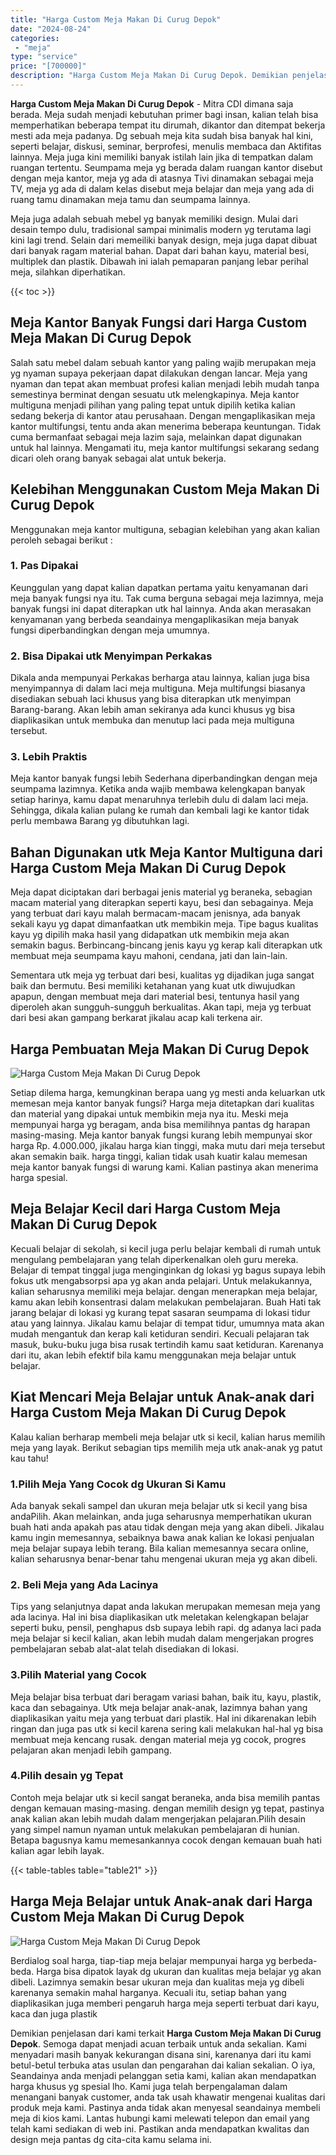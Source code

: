```yaml
---
title: "Harga Custom Meja Makan Di Curug Depok"
date: "2024-08-24"
categories:
 - "meja"
type: "service"
price: "[700000]"
description: "Harga Custom Meja Makan Di Curug Depok. Demikian penjelasan dari kami terkait **Harga Custom Meja Makan Di Curug Depok**. Semoga dapat menjadi acuan terbaik..."
---
```


**Harga Custom Meja Makan Di Curug Depok** - Mitra CDI dimana saja berada. Meja sudah menjadi kebutuhan primer bagi insan, kalian telah bisa memperhatikan beberapa tempat itu dirumah, dikantor dan ditempat bekerja mesti ada meja padanya. Dg sebuah meja kita sudah bisa banyak hal kini, seperti belajar, diskusi, seminar, berprofesi, menulis membaca dan Aktifitas lainnya. Meja juga kini memiliki banyak istilah lain jika di tempatkan dalam ruangan tertentu. Seumpama meja yg berada dalam ruangan kantor disebut dengan meja kantor, meja yg ada di atasnya Tivi dinamakan sebagai meja TV, meja yg ada di dalam kelas disebut meja belajar dan meja yang ada di ruang tamu dinamakan meja tamu dan seumpama lainnya.

Meja juga adalah sebuah mebel yg banyak memiliki design. Mulai dari desain tempo dulu, tradisional sampai minimalis modern yg terutama lagi kini lagi trend. Selain dari memeiliki banyak design, meja juga dapat dibuat dari banyak ragam material bahan. Dapat dari bahan kayu, material besi, multiplek dan plastik. Dibawah ini ialah pemaparan panjang lebar perihal meja, silahkan diperhatikan.

{{< toc >}}

## Meja Kantor Banyak Fungsi dari Harga Custom Meja Makan Di Curug Depok

Salah satu mebel dalam sebuah kantor yang paling wajib merupakan meja yg nyaman supaya pekerjaan dapat dilakukan dengan lancar. Meja yang nyaman dan tepat akan membuat profesi kalian menjadi lebih mudah tanpa semestinya berminat dengan sesuatu utk melengkapinya. Meja kantor multiguna menjadi pilihan yang paling tepat untuk dipilih ketika kalian sedang bekerja di kantor atau perusahaan. Dengan mengaplikasikan meja kantor multifungsi, tentu anda akan menerima beberapa keuntungan. Tidak cuma bermanfaat sebagai meja lazim saja, melainkan dapat digunakan untuk hal lainnya. Mengamati itu, meja kantor multifungsi sekarang sedang dicari oleh orang banyak sebagai alat untuk bekerja.

## Kelebihan Menggunakan Custom Meja Makan Di Curug Depok

Menggunakan meja kantor multiguna, sebagian kelebihan yang akan kalian peroleh sebagai berikut :

### 1\. Pas Dipakai

Keunggulan yang dapat kalian dapatkan pertama yaitu kenyamanan dari meja banyak fungsi nya itu. Tak cuma berguna sebagai meja lazimnya, meja banyak fungsi ini dapat diterapkan utk hal lainnya. Anda akan merasakan kenyamanan yang berbeda seandainya mengaplikasikan meja banyak fungsi diperbandingkan dengan meja umumnya.

### 2\. Bisa Dipakai utk Menyimpan Perkakas

Dikala anda mempunyai Perkakas berharga atau lainnya, kalian juga bisa menyimpannya di dalam laci meja multiguna. Meja multifungsi biasanya disediakan sebuah laci khusus yang bisa diterapkan utk menyimpan Barang-barang. Akan lebih aman sekiranya ada kunci khusus yg bisa diaplikasikan untuk membuka dan menutup laci pada meja multiguna tersebut.

### 3\. Lebih Praktis

Meja kantor banyak fungsi lebih Sederhana diperbandingkan dengan meja seumpama lazimnya. Ketika anda wajib membawa kelengkapan banyak setiap harinya, kamu dapat menaruhnya terlebih dulu di dalam laci meja. Sehingga, dikala kalian pulang ke rumah dan kembali lagi ke kantor tidak perlu membawa Barang yg dibutuhkan lagi.

## Bahan Digunakan utk Meja Kantor Multiguna dari Harga Custom Meja Makan Di Curug Depok

Meja dapat diciptakan dari berbagai jenis material yg beraneka, sebagian macam material yang diterapkan seperti kayu, besi dan sebagainya. Meja yang terbuat dari kayu malah bermacam-macam jenisnya, ada banyak sekali kayu yg dapat dimanfaatkan utk membikin meja. Tipe bagus kualitas kayu yg dipilih maka hasil yang didapatkan utk membikin meja akan semakin bagus. Berbincang-bincang jenis kayu yg kerap kali diterapkan utk membuat meja seumpama kayu mahoni, cendana, jati dan lain-lain.

Sementara utk meja yg terbuat dari besi, kualitas yg dijadikan juga sangat baik dan bermutu. Besi memiliki ketahanan yang kuat utk diwujudkan apapun, dengan membuat meja dari material besi, tentunya hasil yang diperoleh akan sungguh-sungguh berkualitas. Akan tapi, meja yg terbuat dari besi akan gampang berkarat jikalau acap kali terkena air.

## Harga Pembuatan Meja Makan Di Curug Depok

![Harga Custom Meja Makan Di Curug Depok](/images/meja/meja-dewasa-022.jpg)

Setiap dilema harga, kemungkinan berapa uang yg mesti anda keluarkan utk memesan meja kantor banyak fungsi? Harga meja ditetapkan dari kualitas dan material yang dipakai untuk membikin meja nya itu. Meski meja mempunyai harga yg beragam, anda bisa memilihnya pantas dg harapan masing-masing. Meja kantor banyak fungsi kurang lebih mempunyai skor harga Rp. 4.000.000, jikalau harga kian tinggi, maka mutu dari meja tersebut akan semakin baik. harga tinggi, kalian tidak usah kuatir kalau memesan meja kantor banyak fungsi di warung kami. Kalian pastinya akan menerima harga spesial.

## Meja Belajar Kecil dari Harga Custom Meja Makan Di Curug Depok

Kecuali belajar di sekolah, si kecil juga perlu belajar kembali di rumah untuk mengulang pembelajaran yang telah diperkenalkan oleh guru mereka. Belajar di tempat tinggal juga menginginkan dg lokasi yg bagus supaya lebih fokus utk mengabsorpsi apa yg akan anda pelajari. Untuk melakukannya, kalian seharusnya memiliki meja belajar. dengan menerapkan meja belajar, kamu akan lebih konsentrasi dalam melakukan pembelajaran. Buah Hati tak jarang belajar di lokasi yg kurang tepat sasaran seumpama di lokasi tidur atau yang lainnya. Jikalau kamu belajar di tempat tidur, umumnya mata akan mudah mengantuk dan kerap kali ketiduran sendiri. Kecuali pelajaran tak masuk, buku-buku juga bisa rusak tertindih kamu saat ketiduran. Karenanya dari itu, akan lebih efektif bila kamu menggunakan meja belajar untuk belajar.

## Kiat Mencari Meja Belajar untuk Anak-anak dari Harga Custom Meja Makan Di Curug Depok

Kalau kalian berharap membeli meja belajar utk si kecil, kalian harus memilih meja yang layak. Berikut sebagian tips memilih meja utk anak-anak yg patut kau tahu!

### 1.Pilih Meja Yang Cocok dg Ukuran Si Kamu

Ada banyak sekali sampel dan ukuran meja belajar utk si kecil yang bisa andaPilih. Akan melainkan, anda juga seharusnya memperhatikan ukuran buah hati anda apakah pas atau tidak dengan meja yang akan dibeli. Jikalau kamu ingin memesannya, sebaiknya bawa anak kalian ke lokasi penjualan meja belajar supaya lebih terang. Bila kalian memesannya secara online, kalian seharusnya benar-benar tahu mengenai ukuran meja yg akan dibeli.

### 2\. Beli Meja yang Ada Lacinya

Tips yang selanjutnya dapat anda lakukan merupakan memesan meja yang ada lacinya. Hal ini bisa diaplikasikan utk meletakan kelengkapan belajar seperti buku, pensil, penghapus dsb supaya lebih rapi. dg adanya laci pada meja belajar si kecil kalian, akan lebih mudah dalam mengerjakan progres pembelajaran sebab alat-alat telah disediakan di lokasi.

### 3.Pilih Material yang Cocok

Meja belajar bisa terbuat dari beragam variasi bahan, baik itu, kayu, plastik, kaca dan sebagainya. Utk meja belajar anak-anak, lazimnya bahan yang diaplikasikan yaitu meja yang terbuat dari plastik. Hal ini dikarenakan lebih ringan dan juga pas utk si kecil karena sering kali melakukan hal-hal yg bisa membuat meja kencang rusak. dengan material meja yg cocok, progres pelajaran akan menjadi lebih gampang.

### 4.Pilih desain yg Tepat

Contoh meja belajar utk si kecil sangat beraneka, anda bisa memilih pantas dengan kemauan masing-masing. dengan memilih design yg tepat, pastinya anak kalian akan lebih mudah dalam mengerjakan pelajaran.Pilih desain yang simpel namun nyaman untuk melakukan pembelajaran di hunian. Betapa bagusnya kamu memesankannya cocok dengan kemauan buah hati kalian agar lebih layak.

{{< table-tables table="table21" >}}

## Harga Meja Belajar untuk Anak-anak dari Harga Custom Meja Makan Di Curug Depok

![Harga Custom Meja Makan Di Curug Depok](/images/meja/meja-anak-005.jpg)

Berdialog soal harga, tiap-tiap meja belajar mempunyai harga yg berbeda-beda. Harga bisa dipatok layak dg ukuran dan kualitas meja belajar yg akan dibeli. Lazimnya semakin besar ukuran meja dan kualitas meja yg dibeli karenanya semakin mahal harganya. Kecuali itu, setiap bahan yang diaplikasikan juga memberi pengaruh harga meja seperti terbuat dari kayu, kaca dan juga plastik

Demikian penjelasan dari kami terkait **Harga Custom Meja Makan Di Curug Depok**. Semoga dapat menjadi acuan terbaik untuk anda sekalian. Kami menyadari masih banyak kekurangan disana sini, karenanya dari itu kami betul-betul terbuka atas usulan dan pengarahan dai kalian sekalian. O iya, Seandainya anda menjadi pelanggan setia kami, kalian akan mendapatkan harga khusus yg spesial lho. Kami juga telah berpengalaman dalam menangani banyak customer, anda tak usah khawatir mengenai kualitas dari produk meja kami. Pastinya anda tidak akan menyesal seandainya membeli meja di kios kami. Lantas hubungi kami melewati telepon dan email yang telah kami sediakan di web ini. Pastikan anda mendapatkan kwalitas dan design meja pantas dg cita-cita kamu selama ini.

